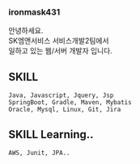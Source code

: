 ### ironmask431

안녕하세요.   
SK엠앤서비스 서비스개발2팀에서    
일하고 있는 웹/서버 개발자 입니다.

## SKILL
    Java, Javascript, Jquery, Jsp  
    SpringBoot, Gradle, Maven, Mybatis 
    Oracle, Mysql, Linux, Git, Jira     
    
## SKILL Learning..   
    AWS, Junit, JPA.. 
